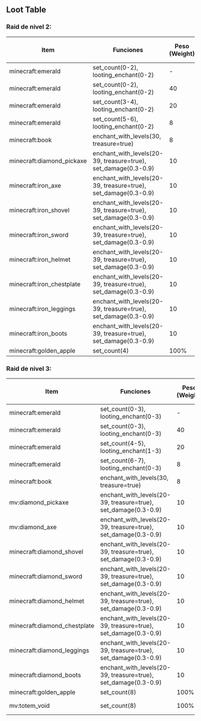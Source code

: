 ## Loot Table

### Raid de nivel 2:

| Item                            | Funciones                                                          | Peso (Weight) | Rango de Cantidad | Mob |
|---------------------------------|--------------------------------------------------------------------|---------------|-------------------|---------------|
| minecraft:emerald               | set_count(0-2), looting_enchant(0-2)                               | -             | 0-2               |     Raid      |
| minecraft:emerald               | set_count(0-2), looting_enchant(0-2)                               | 40            | 0-2               |     Raid      |
| minecraft:emerald               | set_count(3-4), looting_enchant(0-2)                               | 20            | 3-4               |     Raid      |
| minecraft:emerald               | set_count(5-6), looting_enchant(0-2)                               | 8             | 5-6               |     Raid      |
| minecraft:book                  | enchant_with_levels(30, treasure=true)                             | 8             | 1                 |     Raid      |
| minecraft:diamond_pickaxe       | enchant_with_levels(20-39, treasure=true), set_damage(0.3-0.9)     | 10            | 1                 |     Raid      |
| minecraft:iron_axe              | enchant_with_levels(20-39, treasure=true), set_damage(0.3-0.9)     | 10            | 1                 |     Raid      |
| minecraft:iron_shovel           | enchant_with_levels(20-39, treasure=true), set_damage(0.3-0.9)     | 10            | 1                 |     Raid      |
| minecraft:iron_sword            | enchant_with_levels(20-39, treasure=true), set_damage(0.3-0.9)     | 10            | 1                 |     Raid      |
| minecraft:iron_helmet           | enchant_with_levels(20-39, treasure=true), set_damage(0.3-0.9)     | 10            | 1                 |     Raid      |
| minecraft:iron_chestplate       | enchant_with_levels(20-39, treasure=true), set_damage(0.3-0.9)     | 10            | 1                 |     Raid      |
| minecraft:iron_leggings         | enchant_with_levels(20-39, treasure=true), set_damage(0.3-0.9)     | 10            | 1                 |     Raid      |
| minecraft:iron_boots            | enchant_with_levels(20-39, treasure=true), set_damage(0.3-0.9)     | 10            | 1                 |     Raid      |
| minecraft:golden_apple          | set_count(4)                                                       | 100%          | 4                 |     Ravager   |

### Raid de nivel 3:

| Item                            | Funciones                                                          | Peso (Weight) | Rango de Cantidad | Mob            |
|---------------------------------|--------------------------------------------------------------------|---------------|-------------------|----------------|
| minecraft:emerald               | set_count(0-3), looting_enchant(0-3)                               | -             | 0-3               |      Raid      |
| minecraft:emerald               | set_count(0-3), looting_enchant(0-3)                               | 40            | 0-3               |      Raid      |
| minecraft:emerald               | set_count(4-5), looting_enchant(1-3)                               | 20            | 4-5               |      Raid      |
| minecraft:emerald               | set_count(6-7), looting_enchant(0-3)                               | 8             | 6-7               |      Raid      |
| minecraft:book                  | enchant_with_levels(30, treasure=true)                             | 8             | 1                 |      Raid      |
| mv:diamond_pickaxe              | enchant_with_levels(20-39, treasure=true), set_damage(0.3-0.9)     | 10            | 1                 |      Raid      |
| mv:diamond_axe                  | enchant_with_levels(20-39, treasure=true), set_damage(0.3-0.9)     | 10            | 1                 |      Raid      |
| minecraft:diamond_shovel        | enchant_with_levels(20-39, treasure=true), set_damage(0.3-0.9)     | 10            | 1                 |      Raid      |
| minecraft:diamond_sword         | enchant_with_levels(20-39, treasure=true), set_damage(0.3-0.9)     | 10            | 1                 |      Raid      |
| minecraft:diamond_helmet        | enchant_with_levels(20-39, treasure=true), set_damage(0.3-0.9)     | 10            | 1                 |      Raid      |
| minecraft:diamond_chestplate    | enchant_with_levels(20-39, treasure=true), set_damage(0.3-0.9)     | 10            | 1                 |      Raid      |
| minecraft:diamond_leggings      | enchant_with_levels(20-39, treasure=true), set_damage(0.3-0.9)     | 10            | 1                 |      Raid      |
| minecraft:diamond_boots         | enchant_with_levels(20-39, treasure=true), set_damage(0.3-0.9)     | 10            | 1                 |      Raid      |
| minecraft:golden_apple          | set_count(8)                                                       | 100%          | 8                 |     Ravager    |
| mv:totem_void                   | set_count(8)                                                       | 100%          | 1                 |Evocation Illager |
